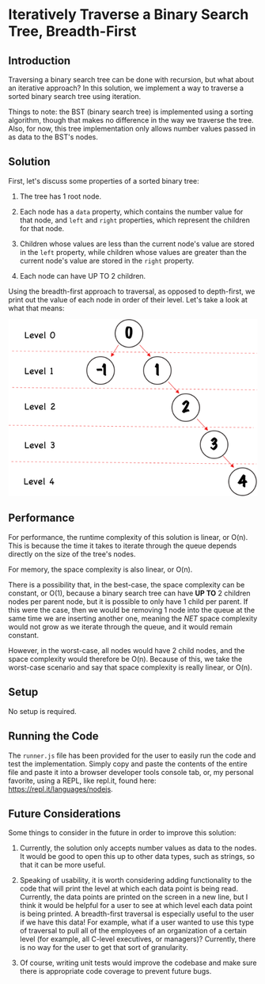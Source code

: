 # Iteratively Traverse a Binary Search Tree, Breadth-First

## Introduction

Traversing a binary search tree can be done with recursion, but what about an iterative approach? In this solution, we implement a way to traverse a sorted binary search tree using iteration.

Things to note: the BST (binary search tree) is implemented using a sorting algorithm, though that makes no difference in the way we traverse the tree. Also, for now, this tree implementation only allows number values passed in as data to the BST's nodes.

## Solution

First, let's discuss some properties of a sorted binary tree:

1. The tree has 1 root node.

2. Each node has a `data` property, which contains the number value for that node, and `left` and `right` properties, which represent the children for that node.

3. Children whose values are less than the current node's value are stored in the `left` property, while children whose values are greater than the current node's value are stored in the `right` property.

4. Each node can have UP TO 2 children.

Using the breadth-first approach to traversal, as opposed to depth-first, we print out the value of each node in order of their level. Let's take a look at what that means:

![BinaryTree](assets/images/BinaryTree.png)

## Performance

For performance, the runtime complexity of this solution is linear, or O(n). This is because the time it takes to iterate through the queue depends directly on the size of the tree's nodes.

For memory, the space complexity is also linear, or O(n). 

There is a possibility that, in the best-case, the space complexity can be constant, or O(1), because a binary search tree can have **UP TO** 2 children nodes per parent node, but it is possible to only have 1 child per parent. If this were the case, then we would be removing 1 node into the queue at the same time we are inserting another one, meaning the *NET* space complexity would not grow as we iterate through the queue, and it would remain constant.

However, in the worst-case, all nodes would have 2 child nodes, and the space complexity would therefore be O(n). Because of this, we take the worst-case scenario and say that space complexity is really linear, or O(n).

## Setup

No setup is required.

## Running the Code

The `runner.js` file has been provided for the user to easily run the code and test the implementation. Simply copy and paste the contents of the entire file and paste it into a browser developer tools console tab, or, my personal favorite, using a REPL, like repl.it, found here: https://repl.it/languages/nodejs.

## Future Considerations

Some things to consider in the future in order to improve this solution:

1. Currently, the solution only accepts number values as data to the nodes. It would be good to open this up to other data types, such as strings, so that it can be more useful.

2. Speaking of usability, it is worth considering adding functionality to the code that will print the level at which each data point is being read. Currently, the data points are printed on the screen in a new line, but I think it would be helpful for a user to see at which level each data point is being printed. A breadth-first traversal is especially useful to the user if we have this data! For example, what if a user wanted to use this type of traversal to pull all of the employees of an organization of a certain level (for example, all C-level executives, or managers)? Currently, there is no way for the user to get that sort of granularity.

3. Of course, writing unit tests would improve the codebase and make sure there is appropriate code coverage to prevent future bugs.
